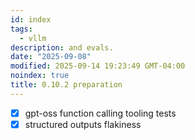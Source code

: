 ```yaml
---
id: index
tags:
  - vllm
description: and evals.
date: "2025-09-08"
modified: 2025-09-14 19:23:49 GMT-04:00
noindex: true
title: 0.10.2 preparation
---
```


- [x] gpt-oss function calling tooling tests
- [x] structured outputs flakiness
